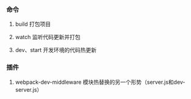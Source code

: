 ### 命令
1. build 打包项目

2. watch 监听代码更新并打包

3. dev、start 开发环境的代码热更新

### 插件

1. webpack-dev-middleware 模块热替换的另一个形势（server.js和dev-server.js）